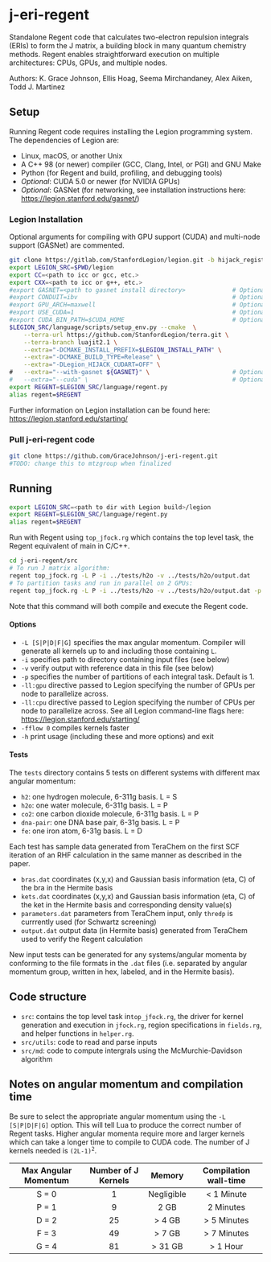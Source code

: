 # j-eri-regent

Standalone Regent code that calculates two-electron repulsion integrals (ERIs) to form the J matrix, a building block in many quantum chemistry methods. Regent enables straightforward execution on multiple architectures: CPUs, GPUs, and multiple nodes.

Authors: K. Grace Johnson, Ellis Hoag, Seema Mirchandaney, Alex Aiken, Todd J. Martinez

## Setup

Running Regent code requires installing the Legion programming system. The dependencies of Legion are:
- Linux, macOS, or another Unix
- A C++ 98 (or newer) compiler (GCC, Clang, Intel, or PGI) and GNU Make
- Python (for Regent and build, profiling, and debugging tools)
- *Optional*: CUDA 5.0 or newer (for NVIDIA GPUs)
- *Optional*: GASNet (for networking, see installation instructions here: https://legion.stanford.edu/gasnet/)

### Legion Installation
Optional arguments for compiling with GPU support (CUDA) and multi-node support (GASNet) are commented. 

```bash
git clone https://gitlab.com/StanfordLegion/legion.git -b hijack_registration_hack
export LEGION_SRC=$PWD/legion
export CC=<path to icc or gcc, etc.>
export CXX=<path to icc or g++, etc.>
#export GASNET=<path to gasnet install directory>             # Optional, multi-node
#export CONDUIT=ibv                                           # Optional, multi-node (also set as `mpi`)
#export GPU_ARCH=maxwell                                      # Optional, GPU (set to desired arch.)
#export USE_CUDA=1                                            # Optional, GPU
#export CUDA_BIN_PATH=$CUDA_HOME                              # Optional, GPU
$LEGION_SRC/language/scripts/setup_env.py --cmake  \
    --terra-url https://github.com/StanfordLegion/terra.git \
    --terra-branch luajit2.1 \
    --extra="-DCMAKE_INSTALL_PREFIX=$LEGION_INSTALL_PATH" \
    --extra="-DCMAKE_BUILD_TYPE=Release" \
    --extra="-DLegion_HIJACK_CUDART=OFF" \
#   --extra="--with-gasnet ${GASNET}" \                       # Optional, multi-node
#   --extra="--cuda" \                                        # Optional, GPU
export REGENT=$LEGION_SRC/language/regent.py
alias regent=$REGENT
```

Further information on Legion installation can be found here: https://legion.stanford.edu/starting/

### Pull j-eri-regent code
```bash
git clone https://github.com/GraceJohnson/j-eri-regent.git
#TODO: change this to mtzgroup when finalized
```

## Running

```bash
export LEGION_SRC=<path to dir with Legion build>/legion
export REGENT=$LEGION_SRC/language/regent.py
alias regent=$REGENT
```
Run with Regent using `top_jfock.rg` which contains the top level task, the Regent equivalent of main in C/C++.
```bash
cd j-eri-regent/src
# To run J matrix algorithm:
regent top_jfock.rg -L P -i ../tests/h2o -v ../tests/h2o/output.dat
# To partition tasks and run in parallel on 2 GPUs:
regent top_jfock.rg -L P -i ../tests/h2o -v ../tests/h2o/output.dat -p 2 -ll:gpu 2
```
Note that this command will both compile and execute the Regent code.

#### Options
- `-L [S|P|D|F|G]` specifies the max angular momentum. Compiler will generate all kernels up to and including those containing `L`.
- `-i` specifies path to directory containing input files (see below)
- `-v` verify output with reference data in this file (see below)
- `-p` specifies the number of partitions of each integral task. Default is 1.
- `-ll:gpu` directive passed to Legion specifying the number of GPUs per node to parallelize across.
- `-ll:cpu` directive passed to Legion specifying the number of CPUs per node to parallelize across. See all Legion command-line flags here: https://legion.stanford.edu/starting/
- `-fflow 0` compiles kernels faster
- `-h` print usage (including these and more options) and exit

#### Tests
The `tests` directory contains 5 tests on different systems with different max angular momentum:
- `h2`: one hydrogen molecule, 6-311g basis. L = S
- `h2o`: one water molecule, 6-311g basis. L = P
- `co2`: one carbon dioxide molecule, 6-311g basis. L = P
- `dna-pair`: one DNA base pair, 6-31g basis. L = P
- `fe`: one iron atom, 6-31g basis. L = D

Each test has sample data generated from TeraChem on the first SCF iteration of an RHF calculation in the same manner as described in the paper.
- `bras.dat` coordinates (x,y,x) and Gaussian basis information (eta, C) of the bra in the Hermite basis
- `kets.dat` coordinates (x,y,x) and Gaussian basis information (eta, C) of the ket in the Hermite basis  and corresponding density value(s)
- `parameters.dat` parameters from TeraChem input, only `thredp` is currrently used (for Schwartz screening)
- `output.dat` output data (in Hermite basis) generated from TeraChem used to verify the Regent calculation

New input tests can be generated for any systems/angular momenta by conforming to the file formats in the `.dat` files (i.e. separated by angular momentum group, written in hex, labeled, and in the Hermite basis).

## Code structure
- `src`: contains the top level task in`top_jfock.rg`, the driver for kernel generation and execution in `jfock.rg`, region specifications in `fields.rg`, and helper functions in `helper.rg`.
- `src/utils`: code to read and parse inputs
- `src/md`: code to compute intergrals using the McMurchie-Davidson algorithm

## Notes on angular momentum and compilation time

Be sure to select the appropriate angular momentum using the `-L [S|P|D|F|G]` option. This will tell Lua to produce the correct number of Regent tasks. Higher angular momenta require more and larger kernels which can take a longer time to compile to CUDA code. The number of J kernels needed is <code>(2L-1)<sup>2</sup></code>.

| Max Angular Momentum | Number of J Kernels | Memory     | Compilation wall-time |
|:--------------------:|:-------------------:|:----------:|:---------------------:|
| S = 0                | 1                   | Negligible | < 1 Minute            |
| P = 1                | 9                   | 2 GB       | 2 Minutes             |
| D = 2                | 25                  | > 4 GB     | > 5 Minutes           |
| F = 3                | 49                  | > 7 GB     | > 7 Minutes           |
| G = 4                | 81                  | > 31 GB    | > 1 Hour              |
